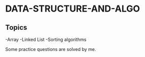 # DATA-STRUCTURE-AND-ALGO

## Topics 
-Array
-Linked List
-Sorting algorithms

Some practice questions are solved by me.

